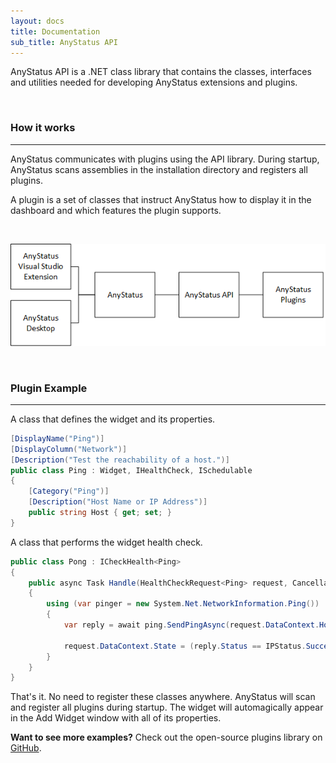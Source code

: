 ```yaml
---
layout: docs
title: Documentation
sub_title: AnyStatus API
---
```


AnyStatus API is a .NET class library that contains the classes, interfaces and utilities needed for developing AnyStatus extensions and plugins.

<br/>

### How it works
---------------

AnyStatus communicates with plugins using the API library. During startup, AnyStatus scans assemblies in the installation directory and registers all plugins.

A plugin is a set of classes that instruct AnyStatus how to display it in the dashboard and which features the plugin supports.

<br/>

![AnyStatus Components](/assets/images/AnyStatusComponents.png)

<br/>

### Plugin Example
------------

A class that defines the widget and its properties.

```csharp
[DisplayName("Ping")]
[DisplayColumn("Network")]
[Description("Test the reachability of a host.")]
public class Ping : Widget, IHealthCheck, ISchedulable
{
    [Category("Ping")]
    [Description("Host Name or IP Address")]
    public string Host { get; set; }
}
```

A class that performs the widget health check.

```csharp
public class Pong : ICheckHealth<Ping>
{
    public async Task Handle(HealthCheckRequest<Ping> request, CancellationToken cancellationToken)
    {
        using (var pinger = new System.Net.NetworkInformation.Ping())
        {
            var reply = await ping.SendPingAsync(request.DataContext.Host);

            request.DataContext.State = (reply.Status == IPStatus.Success) ? State.Ok : State.Failed;
        }
    }
}
```

That's it. No need to register these classes anywhere. AnyStatus will scan and register all plugins during startup.
The widget will automagically appear in the Add Widget window with all of its properties.


**Want to see more examples?** Check out the open-source plugins library on [GitHub](https://github.com/AnyStatus/Plugins).
